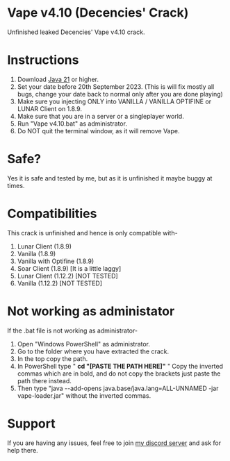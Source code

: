 # Vape v4.10 (Decencies' Crack)
Unfinished leaked Decencies' Vape v4.10 crack.

# Instructions
1) Download [Java 21](https://www.oracle.com/java/technologies/downloads/#jdk21-windows) or higher.
2) Set your date before 20th September 2023. (This is will fix mostly all bugs, change your date back to normal only after you are done playing)
4) Make sure you injecting ONLY into VANILLA / VANILLA OPTIFINE or LUNAR Client on 1.8.9.
5) Make sure that you are in a server or a singleplayer world.
6) Run "Vape v4.10.bat" as administrator.
6) Do NOT quit the terminal window, as it will remove Vape.

# Safe?
Yes it is safe and tested by me, but as it is unfinished it maybe buggy at times.

# Compatibilities 
This crack is unfinished and hence is only compatible with-
1) Lunar Client (1.8.9)
2) Vanilla (1.8.9)
3) Vanilla with Optifine (1.8.9)
4) Soar Client (1.8.9) [It is a little laggy]
5) Lunar Client (1.12.2) [NOT TESTED]
6) Vanilla (1.12.2) [NOT TESTED]

# Not working as administator
If the .bat file is not working as administrator-

1) Open "Windows PowerShell" as administrator.
2) Go to the folder where you have extracted the crack.
3) In the top copy the path.
4) In PowerShell type " **cd "[PASTE THE PATH HERE]"** " Copy the inverted commas which are in bold, and do not copy the brackets just paste the path there instead.
5) Then type "java --add-opens java.base/java.lang=ALL-UNNAMED -jar vape-loader.jar" without the inverted commas.

# Support
If you are having any issues, feel free to join [my discord server](https://discord.gg/bsPGdxsZYK) and ask for help there.
